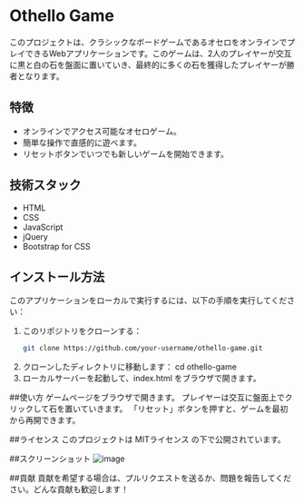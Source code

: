 # Othello Game

このプロジェクトは、クラシックなボードゲームであるオセロをオンラインでプレイできるWebアプリケーションです。このゲームは、2人のプレイヤーが交互に黒と白の石を盤面に置いていき、最終的に多くの石を獲得したプレイヤーが勝者となります。

## 特徴

- オンラインでアクセス可能なオセロゲーム。
- 簡単な操作で直感的に遊べます。
- リセットボタンでいつでも新しいゲームを開始できます。

## 技術スタック

- HTML
- CSS
- JavaScript
- jQuery
- Bootstrap for CSS

## インストール方法

このアプリケーションをローカルで実行するには、以下の手順を実行してください：

1. このリポジトリをクローンする：
   ```bash
   git clone https://github.com/your-username/othello-game.git
2. クローンしたディレクトリに移動します：
   cd othello-game
3. ローカルサーバーを起動して、index.html をブラウザで開きます。
   
##使い方
ゲームページをブラウザで開きます。
プレイヤーは交互に盤面上でクリックして石を置いていきます。
「リセット」ボタンを押すと、ゲームを最初から再開できます。

##ライセンス
このプロジェクトは MITライセンス の下で公開されています。

##スクリーンショット
![image](https://github.com/user-attachments/assets/6a7bdc62-5a04-4376-b732-bf8697409d44)



##貢献
貢献を希望する場合は、プルリクエストを送るか、問題を報告してください。どんな貢献も歓迎します！
